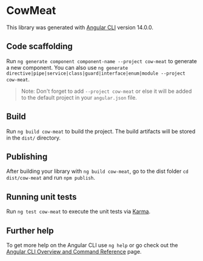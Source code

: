 # CowMeat

This library was generated with [Angular CLI](https://github.com/angular/angular-cli) version 14.0.0.

## Code scaffolding

Run `ng generate component component-name --project cow-meat` to generate a new component. You can also use `ng generate directive|pipe|service|class|guard|interface|enum|module --project cow-meat`.
> Note: Don't forget to add `--project cow-meat` or else it will be added to the default project in your `angular.json` file. 

## Build

Run `ng build cow-meat` to build the project. The build artifacts will be stored in the `dist/` directory.

## Publishing

After building your library with `ng build cow-meat`, go to the dist folder `cd dist/cow-meat` and run `npm publish`.

## Running unit tests

Run `ng test cow-meat` to execute the unit tests via [Karma](https://karma-runner.github.io).

## Further help

To get more help on the Angular CLI use `ng help` or go check out the [Angular CLI Overview and Command Reference](https://angular.io/cli) page.
